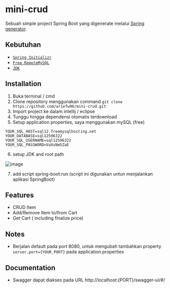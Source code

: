 # mini-crud

Sebuah simple project Spring Boot yang digenerate melalui [Spring generator](https://start.spring.io/).

## Kebutuhan

- [`Spring Initializr`](https://start.spring.io/)
- [`Free RemoteMySQL`](freemysqlhosting.net)
- [`JDK`](https://www.oracle.com/java/technologies/downloads/)


## Installation

1. Buka terminal / cmd
2. Clone repository menggunakan command ``git clone https://github.com/ariefw96/mini-crud.git``
3. Import project ke dalam intellij / eclipse
4. Tunggu hingga dependensi otomatis terdownload
5. Setup application properties, saya menggunakan mySQL (free)
```
YOUR_SQL_HOST=sql12.freemysqlhosting.net
YOUR_DATABASE=sql12596322
YOUR_SQL_USERNAME=sql12596322
YOUR_SQL_PASSWORD=VaXsNm5ZaE
```
6. setup JDK and root path 

![image](https://user-images.githubusercontent.com/70320451/217681934-b1d54a89-c5e2-4e29-aabd-d65d75b14f87.png)

7. add script spring-boot:run (script ini digunakan untun menjalankan aplikasi SpringBoot)

## Features

- CRUD Item
- Add/Remove Item to/from Cart
- Get Cart ( including finalize price)

## Notes

- Berjalan default pada port 8080, untuk mengubah tambahkan property ``server.port={YOUR_PORT}`` pada application.properties

## Documentation

- Swagger dapat diakses pada URL http://localhost:{PORT}/swagger-ui/#/

